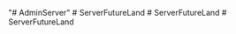 "# AdminServer" 
#   S e r v e r F u t u r e L a n d  
 #   S e r v e r F u t u r e L a n d  
 #   S e r v e r F u t u r e L a n d  
 